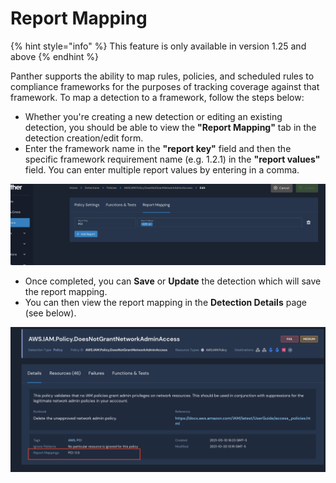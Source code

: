 # Report Mapping

{% hint style="info" %}
This feature is only available in version 1.25 and above
{% endhint %}

Panther supports the ability to map rules, policies, and scheduled rules to compliance frameworks for the purposes of tracking coverage against that framework. To map a detection to a framework, follow the steps below:

* Whether you're creating a new detection or editing an existing detection, you should be able to view the **"Report Mapping"** tab in the detection creation/edit form.
* Enter the framework name in the **"report key"** field and then the specific framework requirement name (e.g. 1.2.1) in the **"report values"** field. You can enter multiple report values by entering in a comma.

![](<../.gitbook/assets/Screen Shot 2021-11-08 at 9.53.47 PM.png>)

* Once completed, you can **Save** or **Update** the detection which will save the report mapping.
* You can then view the report mapping in the **Detection Details** page (see below).

![](<../.gitbook/assets/Screen Shot 2021-11-08 at 10.00.16 PM.png>)
